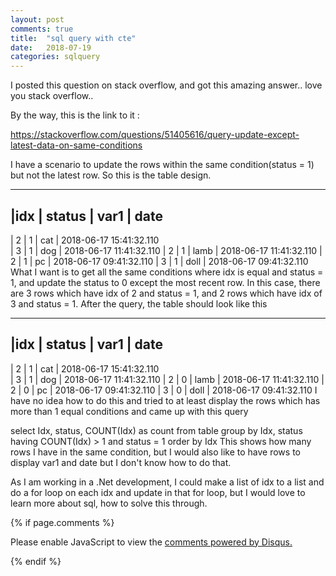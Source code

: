 ```yaml
---
layout: post
comments: true
title:  "sql query with cte"
date:   2018-07-19
categories: sqlquery
---
```


I posted this question on stack overflow, and got this amazing answer.. love you stack overflow..

By the way, this is the link to it :

https://stackoverflow.com/questions/51405616/query-update-except-latest-data-on-same-conditions

I have a scenario to update the rows within the same condition(status = 1) but not the latest row. So this is the table design.

--------------------------------------------------
|idx     | status | var1  |  date
--------------------------------------------------
| 2      |  1     |  cat  | 2018-06-17 15:41:32.110      
| 3      |  1     |  dog  | 2018-06-17 11:41:32.110
| 2      |  1     |  lamb | 2018-06-17 11:41:32.110
| 2      |  1     |  pc   | 2018-06-17 09:41:32.110
| 3      |  1     |  doll | 2018-06-17 09:41:32.110
What I want is to get all the same conditions where idx is equal and status = 1, and update the status to 0 except the most recent row. In this case, there are 3 rows which have idx of 2 and status = 1, and 2 rows which have idx of 3 and status = 1. After the query, the table should look like this

--------------------------------------------------
|idx     | status | var1  |  date
--------------------------------------------------
| 2      |  1     |  cat  | 2018-06-17 15:41:32.110      
| 3      |  1     |  dog  | 2018-06-17 11:41:32.110
| 2      |  0     |  lamb | 2018-06-17 11:41:32.110
| 2      |  0     |  pc   | 2018-06-17 09:41:32.110
| 3      |  0     |  doll | 2018-06-17 09:41:32.110
I have no idea how to do this and tried to at least display the rows which has more than 1 equal conditions and came up with this query

select Idx, status, COUNT(Idx) as count from table 
group by Idx, status
having COUNT(Idx) > 1 and status = 1
order by Idx
This shows how many rows I have in the same condition, but I would also like to have rows to display var1 and date but I don't know how to do that.

As I am working in a .Net development, I could make a list of idx to a list and do a for loop on each idx and update in that for loop, but I would love to learn more about sql, how to solve this through.

{% if page.comments %} 
<div id="disqus_thread"></div>
<script>

/**
*  RECOMMENDED CONFIGURATION VARIABLES: EDIT AND UNCOMMENT THE SECTION BELOW TO INSERT DYNAMIC VALUES FROM YOUR PLATFORM OR CMS.
*  LEARN WHY DEFINING THESE VARIABLES IS IMPORTANT: https://disqus.com/admin/universalcode/#configuration-variables*/
/*
var disqus_config = function () {
this.page.url = PAGE_URL;  // Replace PAGE_URL with your page's canonical URL variable
this.page.identifier = PAGE_IDENTIFIER; // Replace PAGE_IDENTIFIER with your page's unique identifier variable
};
*/
(function() { // DON'T EDIT BELOW THIS LINE
var d = document, s = d.createElement('script');
s.src = 'https://https-jinmc-github-io-programmingtips.disqus.com/embed.js';
s.setAttribute('data-timestamp', +new Date());
(d.head || d.body).appendChild(s);
})();
</script>
<noscript>Please enable JavaScript to view the <a href="https://disqus.com/?ref_noscript">comments powered by Disqus.</a></noscript>
                            

 {% endif %}